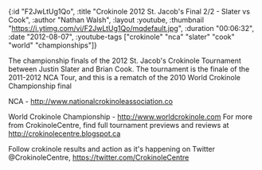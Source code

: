 {:id "F2JwLtUg1Qo",
 :title "Crokinole 2012 St. Jacob's Final 2/2 - Slater vs Cook",
 :author "Nathan Walsh",
 :layout :youtube,
 :thumbnail "https://i.ytimg.com/vi/F2JwLtUg1Qo/mqdefault.jpg",
 :duration "00:06:32",
 :date "2012-08-07",
 :youtube-tags
 ["crokinole" "nca" "slater" "cook" "world" "championships"]}


The championship finals of the 2012 St. Jacob's Crokinole Tournament between Justin Slater and Brian Cook. The tournament is the finale of the 2011-2012 NCA Tour, and this is a rematch of the 2010 World Crokinole Championship final

NCA - http://www.nationalcrokinoleassociation.co

World Crokinole Championship - http://www.worldcrokinole.com For more from CrokinoleCentre, find full tournament previews and reviews at http://crokinolecentre.blogspot.ca

Follow crokinole results and action as it's happening on Twitter @CrokinoleCentre, https://twitter.com/CrokinoleCentre
